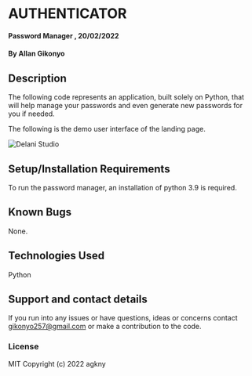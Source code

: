 # AUTHENTICATOR

#### Password Manager , 20/02/2022
#### By Allan Gikonyo
## Description
The following code represents an application, built solely on Python, that will help manage your passwords and even generate new passwords for you if needed.

The following is the demo user interface of the landing page. 

![Delani Studio](./img/Delani-Studio-reference.jpeg)

## Setup/Installation Requirements

To run the password manager, an installation of python 3.9 is required. 

## Known Bugs
None. 

## Technologies Used
Python 

## Support and contact details
If you run into any issues or have questions, ideas or concerns contact gikonyo257@gmail.com or make a contribution to the code.

### License
MIT 
Copyright (c) 2022 agkny

